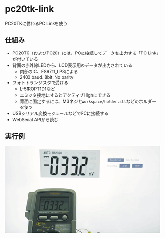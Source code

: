 # pc20tk-link
PC20TKに備わるPC Linkを使う

## 仕組み
* PC20TK（およびPC20）には、PCに接続してデータを出力する「PC Link」が付いている
* 背面の赤外線LEDから、LCD表示用のデータが出力されている
  * 内部のIC、FS9711_LP3による
  * 2400 baud, 8bit, No parity
* フォトトランジスタで受ける
  * L-51ROPT1D1など
  * エミッタ接地にするとアクティブHighにできる
  * 背面に固定するには、M3ネジと`workspace/holder.stl`などのホルダーを使う
* USBシリアル変換モジュールなどでPCに接続する
* WebSerial APIから読む

## 実行例
![実行例](https://raw.githubusercontent.com/lrks/pc20tk-link/refs/heads/main/workspace/anime.gif "実行例")
